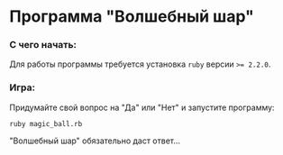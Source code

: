 # Программа "Волшебный шар"
### С чего начать:
Для работы программы требуется установка `ruby` версии `>= 2.2.0`.  

### Игра:
Придумайте свой вопрос на "Да" или "Нет" и запустите программу:

    ruby magic_ball.rb
"Волшебный шар" обязательно даст ответ...
